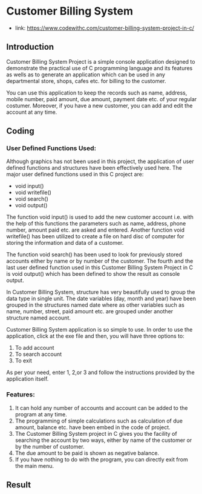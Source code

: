 # Customer Billing System
- link: https://www.codewithc.com/customer-billing-system-project-in-c/

## Introduction
Customer Billing System Project is a simple console application designed to demonstrate the practical use of C programming language and its features as wells as to generate an application which can be used in any departmental store, shops, cafes etc. for billing to the customer.

You can use this application to keep the records such as name, address, mobile number, paid amount, due amount, payment date etc. of your regular costumer. Moreover, if you have a new customer, you can add and edit the account at any time.

## Coding
### User Defined Functions Used:
Although graphics has not been used in this project, the application of user defined functions and structures have been effectively used here. The major user defined functions used in this C project are:

- void input()
- void writefile()
- void search()
- void output()

The function void input() is used to add the new customer account i.e. with the help of this functions the parameters such as name, address, phone number, amount paid etc. are asked and entered. Another function void writefile() has been utilized to create a file on hard disc of computer for storing the information and data of a customer.

The function void search() has been used to look for previously stored accounts either by name or by number of the customer. The fourth and the last user defined function used in this Customer Billing System Project in C is void output() which has been defined to show the result as console output.

In Customer Billing System, structure has very beautifully used to group the data type in single unit. The date variables (day, month and year) have been grouped in the structures named date where as other variables such as name, number, street, paid amount etc. are grouped under another structure named account.

Customer Billing System application is so simple to use. In order to use the application, click at the exe file and then, you will have three options to:

1. To add account
2. To search account
3. To exit

As per your need, enter 1, 2,or 3 and follow the instructions provided by the application itself.

### Features:
1. It can hold any number of accounts and account can be added to the program at any time.
2. The programming of simple calculations such as calculation of due amount, balance etc. have been embed in the code of project.
3. The Customer Billing System project in C gives you the facility of searching the account by two ways, either by name of the customer or by the number of customer.
4. The due amount to be paid is shown as negative balance.
5. If you have nothing to do with the program, you can directly exit from the main menu.

## Result
